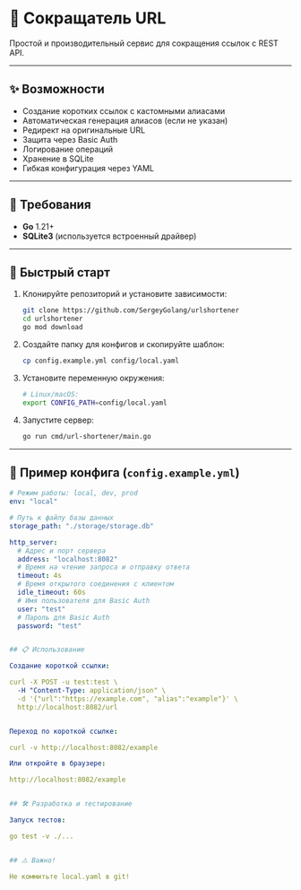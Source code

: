 # 🔗 Сокращатель URL

Простой и производительный сервис для сокращения ссылок с REST API.

---

## ✨ Возможности

- Создание коротких ссылок с кастомными алиасами
- Автоматическая генерация алиасов (если не указан)
- Редирект на оригинальные URL
- Защита через Basic Auth
- Логирование операций
- Хранение в SQLite
- Гибкая конфигурация через YAML

---

## 📌 Требования

- **Go** 1.21+
- **SQLite3** (используется встроенный драйвер)

---

## 🚀 Быстрый старт

1. Клонируйте репозиторий и установите зависимости:
    ```bash
    git clone https://github.com/SergeyGolang/urlshortener
    cd urlshortener
    go mod download
    ```

2. Создайте папку для конфигов и скопируйте шаблон:
    ```bash
    cp config.example.yml config/local.yaml
    ```

3. Установите переменную окружения:
    ```bash
    # Linux/macOS:
    export CONFIG_PATH=config/local.yaml
    ```

4. Запустите сервер:
    ```bash
    go run cmd/url-shortener/main.go
    ```

---

## 🔧 Пример конфига (`config.example.yml`)

```yaml
# Режим работы: local, dev, prod
env: "local"

# Путь к файлу базы данных
storage_path: "./storage/storage.db"

http_server:
  # Адрес и порт сервера
  address: "localhost:8082"
  # Время на чтение запроса и отправку ответа
  timeout: 4s
  # Время открытого соединения с клиентом
  idle_timeout: 60s
  # Имя пользователя для Basic Auth
  user: "test"
  # Пароль для Basic Auth
  password: "test"


## 📋 Использование 

Cоздание короткой ссылки:

curl -X POST -u test:test \
  -H "Content-Type: application/json" \
  -d '{"url":"https://example.com", "alias":"example"}' \
  http://localhost:8082/url


Переход по короткой ссылке:

curl -v http://localhost:8082/example

Или откройте в браузере: 

http://localhost:8082/example


## 🛠 Разработка и тестирование

Запуск тестов: 

go test -v ./...


## ⚠️ Важно!

Не коммитьте local.yaml в git!

